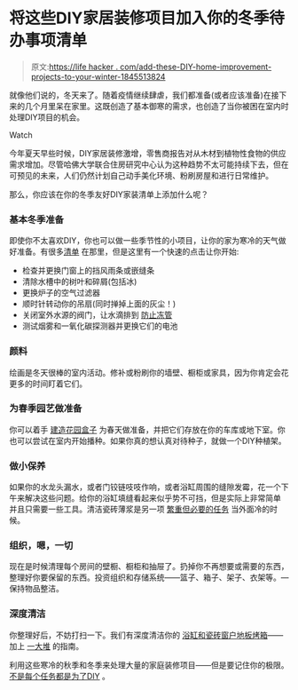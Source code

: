 # 将这些DIY家居装修项目加入你的冬季待办事项清单

> 原文:[https://life hacker . com/add-these-DIY-home-improvement-projects-to-your-winter-1845513824](https://lifehacker.com/add-these-diy-home-improvement-projects-to-your-winter-1845513824)

就像他们说的，冬天来了。随着疫情继续肆虐，我们都准备(或者应该准备)在接下来的几个月里呆在家里。这既创造了基本御寒的需求，也创造了当你被困在室内时处理DIY项目的机会。

Watch

今年夏天早些时候，DIY家居装修激增，零售商报告对从木材到植物性食物的供应需求增加。尽管哈佛大学联合住房研究中心认为这种趋势不太可能持续下去，但在可预见的未来，人们仍然计划自己动手美化环境、粉刷房屋和进行日常维护。

那么，你应该在你的冬季友好DIY家装清单上添加什么呢？

### 基本冬季准备

即使你不太喜欢DIY，你也可以做一些季节性的小项目，让你的家为寒冷的天气做好准备。有很多[清单](https://www.housebeautiful.com/lifestyle/a23323970/winter-home-maintenance-checklist) 在那里，但是这里有一个快速的点击让你开始:

*   检查并更换门窗上的挡风雨条或嵌缝条
*   清除水槽中的树叶和碎屑(包括冰)
*   更换炉子的空气过滤器
*   顺时针转动你的吊扇(同时掸掉上面的灰尘！)
*   关闭室外水源的阀门，让水滴排到 [防止冻管](https://www.lowes.com/n/how-to/frozen-pipes-prevention-and-repair)
*   测试烟雾和一氧化碳探测器并更换它们的电池

### 颜料

绘画是冬天很棒的室内活动。修补或粉刷你的墙壁、橱柜或家具，因为你肯定会花更多的时间盯着它们。

### 为春季园艺做准备

你可以着手 [建造花园盒子](https://www.lowes.com/n/how-to/how-to-build-a-raised-garden-bed) 为春天做准备，并把它们存放在你的车库或地下室。你也可以尝试在室内开始播种。如果你真的想认真对待种子，就做一个DIY种植架。

### 做小保养

如果你的水龙头漏水，或者门铰链吱吱作响，或者浴缸周围的缝隙发霉，花一个下午来解决这些问题。给你的浴缸填缝看起来似乎势不可挡，但是实际上非常简单 并且只需要一些工具。清洁瓷砖薄浆是另一项 [繁重但必要的任务](https://www.homedepot.com/c/ah/how-to-clean-grout/9ba683603be9fa5395fab906bc01146) 当外面冷的时候。

### 组织，嗯，一切

现在是时候清理每个房间的壁橱、橱柜和抽屉了。扔掉你不再想要或需要的东西，整理好你要保留的东西。投资组织和存储系统——篮子、箱子、架子、衣架等。—保持物品整洁。

### 深度清洁

你整理好后，不妨打扫一下。我们有深度清洁你的 [浴缸和瓷砖](https://lifehacker.com/how-to-clean-your-bathtub-and-tile-1843422181)[窗户](https://lifehacker.com/how-to-clean-your-windows-inside-and-out-1843451482)[地板](https://lifehacker.com/how-to-clean-all-types-of-flooring-1843398665)[烤箱](https://skillet.lifehacker.com/how-to-clean-your-oven-1843381506)——加上 [一大堆](https://lifehacker.com/tag/cleaning) 的指南。

利用这些寒冷的秋季和冬季来处理大量的家庭装修项目——但是要记住你的极限。 [不是每个任务都是为了DIY](https://lifehacker.com/what-projects-should-never-be-diy-5949246) 。